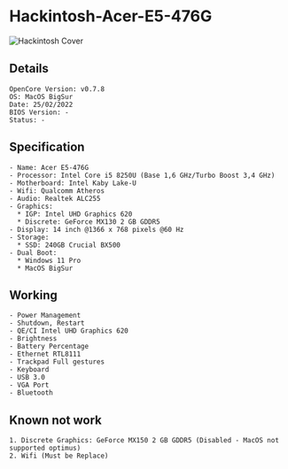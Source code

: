 # Hackintosh-Acer-E5-476G

![Hackintosh Cover](https://user-images.githubusercontent.com/30723613/56214257-bd0b5a00-6087-11e9-8fd4-b06ed47d5754.png)

## Details
```
OpenCore Version: v0.7.8
OS: MacOS BigSur
Date: 25/02/2022
BIOS Version: -
Status: -
```

## Specification
```
- Name: Acer E5-476G
- Processor: Intel Core i5 8250U (Base 1,6 GHz/Turbo Boost 3,4 GHz)
- Motherboard: Intel Kaby Lake-U
- Wifi: Qualcomm Atheros
- Audio: Realtek ALC255
- Graphics: 
  * IGP: Intel UHD Graphics 620
  * Discrete: GeForce MX130 2 GB GDDR5
- Display: 14 inch @1366 x 768 pixels @60 Hz
- Storage:
  * SSD: 240GB Crucial BX500  
- Dual Boot:
  * Windows 11 Pro
  * MacOS BigSur
```

## Working
```
- Power Management
- Shutdown, Restart
- QE/CI Intel UHD Graphics 620
- Brightness
- Battery Percentage
- Ethernet RTL8111
- Trackpad Full gestures
- Keyboard
- USB 3.0
- VGA Port
- Bluetooth
```

## Known not work
```
1. Discrete Graphics: GeForce MX150 2 GB GDDR5 (Disabled - MacOS not supported optimus)
2. Wifi (Must be Replace)
```
